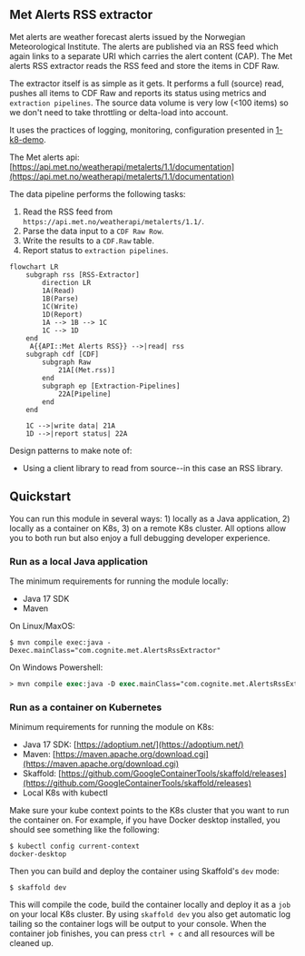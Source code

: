 ## Met Alerts RSS extractor

 Met alerts are weather forecast alerts issued by the Norwegian Meteorological Institute. The alerts are published via an RSS feed which again links to a separate URI which carries the alert content (CAP). The Met alerts RSS extractor reads the RSS feed and store the items in CDF Raw.

 The extractor itself is as simple as it gets. It performs a full (source) read, pushes all items to CDF Raw and reports its status using metrics and `extraction pipelines`. The source data volume is very low (<100 items) so we don't need to take throttling or delta-load into account.
 
 It uses the practices of logging, monitoring, configuration presented in [1-k8-demo](../1-k8-demo/README.md).

 The Met alerts api: [https://api.met.no/weatherapi/metalerts/1.1/documentation](https://api.met.no/weatherapi/metalerts/1.1/documentation)

The data pipeline performs the following tasks:
1) Read the RSS feed from `https://api.met.no/weatherapi/metalerts/1.1/`.
2) Parse the data input to a `CDF Raw Row`.
3) Write the results to a `CDF.Raw` table.
4) Report status to `extraction pipelines`.

```mermaid
flowchart LR
    subgraph rss [RSS-Extractor]
        direction LR
        1A(Read)
        1B(Parse)
        1C(Write)
        1D(Report)
        1A --> 1B --> 1C
        1C --> 1D
    end
     A{{API::Met Alerts RSS}} -->|read| rss
    subgraph cdf [CDF]
        subgraph Raw
            21A[(Met.rss)]
        end
        subgraph ep [Extraction-Pipelines]
            22A[Pipeline]
        end
    end
    
    1C -->|write data| 21A
    1D -->|report status| 22A
```

Design patterns to make note of:
- Using a client library to read from source--in this case an RSS library.

## Quickstart

You can run this module in several ways: 1) locally as a Java application, 2) locally as a container on K8s, 3) on a remote K8s cluster. All options allow you to both run but also enjoy a full debugging developer experience.

### Run as a local Java application

The minimum requirements for running the module locally:
- Java 17 SDK
- Maven

On Linux/MaxOS:
```console
$ mvn compile exec:java -Dexec.mainClass="com.cognite.met.AlertsRssExtractor"
```

On Windows Powershell:
```ps
> mvn compile exec:java -D exec.mainClass="com.cognite.met.AlertsRssExtractor"
```

### Run as a container on Kubernetes

Minimum requirements for running the module on K8s:
- Java 17 SDK: [https://adoptium.net/](https://adoptium.net/)
- Maven: [https://maven.apache.org/download.cgi](https://maven.apache.org/download.cgi)
- Skaffold: [https://github.com/GoogleContainerTools/skaffold/releases](https://github.com/GoogleContainerTools/skaffold/releases)
- Local K8s with kubectl

Make sure your kube context points to the K8s cluster that you want to run the container on. For example, if you
have Docker desktop installed, you should see something like the following:
```console
$ kubectl config current-context
docker-desktop
```

Then you can build and deploy the container using Skaffold's `dev` mode:
```console
$ skaffold dev
```
This will compile the code, build the container locally and deploy it as a `job` on your local K8s cluster. By using
`skaffold dev` you also get automatic log tailing so the container logs will be output to your console. When the
container job finishes, you can press `ctrl + c` and all resources will be cleaned up.